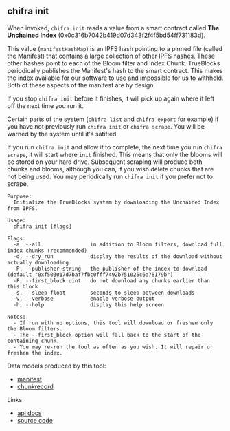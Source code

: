 ## chifra init

<!-- markdownlint-disable MD041 -->
When invoked, `chifra init` reads a value from a smart contract called **The Unchained Index**
(0x0c316b7042b419d07d343f2f4f5bd54ff731183d).

This value (`manifestHashMap`) is an IPFS hash pointing to a pinned file (called the Manifest) that
contains a large collection of other IPFS hashes. These other hashes point to each of the Bloom
filter and Index Chunk. TrueBlocks periodically publishes the Manifest's hash to the smart contract.
This makes the index available for our software to use and impossible for us to withhold. Both of
these aspects of the manifest are by design.

If you stop `chifra init` before it finishes, it will pick up again where it left off the next
time you run it.

Certain parts of the system (`chifra list` and `chifra export` for example) if you have not
previously run `chifra init` or `chifra scrape`. You will be warned by the system until it's
satified.

If you run `chifra init` and allow it to complete, the next time you run `chifra scrape`, it will
start where `init` finished. This means that only the blooms will be stored on your hard drive.
Subsequent scraping will produce both chunks and blooms, although you can, if you wish delete
chunks that are not being used. You may periodically run `chifra init` if you prefer not to scrape.

```[plaintext]
Purpose:
  Initialize the TrueBlocks system by downloading the Unchained Index from IPFS.

Usage:
  chifra init [flags]

Flags:
  -a, --all                in addition to Bloom filters, download full index chunks (recommended)
  -d, --dry_run            display the results of the download without actually downloading
  -P, --publisher string   the publisher of the index to download (default "0xf503017d7baf7fbc0fff7492b751025c6a78179b")
  -F, --first_block uint   do not download any chunks earlier than this block
  -s, --sleep float        seconds to sleep between downloads
  -v, --verbose            enable verbose output
  -h, --help               display this help screen

Notes:
  - If run with no options, this tool will download or freshen only the Bloom filters.
  - The --first_block option will fall back to the start of the containing chunk.
  - You may re-run the tool as often as you wish. It will repair or freshen the index.
```

Data models produced by this tool:

- [manifest](/data-model/admin/#manifest)
- [chunkrecord](/data-model/admin/#chunkrecord)

Links:

- [api docs](/api/#operation/admin-init)
- [source code](https://github.com/TrueBlocks/trueblocks-core/tree/master/src/apps/chifra/internal/init)


